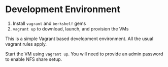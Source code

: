 # Development Environment

1. Install `vagrant` and `berkshelf` gems
2. `vagrant up` to download, launch, and provision the VMs

This is a simple Vagrant based development environment. All the usual vagrant rules apply.

Start the VM using `vagrant up`. You will need to provide an admin password to enable NFS share setup.
